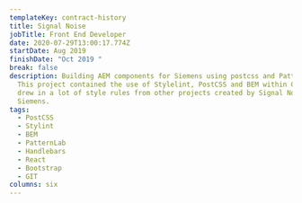 ```yaml
---
templateKey: contract-history
title: Signal Noise
jobTitle: Front End Developer
date: 2020-07-29T13:00:17.774Z
startDate: Aug 2019
finishDate: "Oct 2019 "
break: false
description: Building AEM components for Siemens using postcss and PatternLab.
  This project contained the use of Stylelint, PostCSS and BEM within Gulp. It
  drew in a lot of style rules from other projects created by Signal Noise for
  Siemens.
tags:
  - PostCSS
  - Stylint
  - BEM
  - PatternLab
  - Handlebars
  - React
  - Bootstrap
  - GIT
columns: six
---
```

